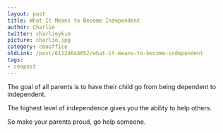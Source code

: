 ```yaml
---
layout: post
title: What It Means to Become Independent
author: Charlie
twitter: charlieykim
picture: charlie.jpg
category: ceooffice
oldLink: /post/61124644652/what-it-means-to-become-independent
tags:
- ceopost
---
```


The goal of all parents is to have their child go from being dependent to independent.

The highest level of independence gives you the ability to help others.

So make your parents proud, go help someone.
